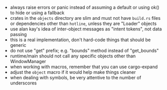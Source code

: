 - always raise errors or panic instead of assuming a default or using ok() to hide or using a fallback
- crates in the `objects` directory are slim and must not have `build.rs` files or dependencies other than `hotline`, unless they are "Loader" objects
- use alan kay's idea of inter-object messages as "intent tokens", not data passing
- this is a real implementation, don't hard-code things that should be generic
- do not use "get" prefix; e.g. "bounds" method instead of "get_bounds"
- runtime/main should not call any specific objects other than WindowManager
- when working with macros, remember that you can use cargo-expand
- adjust the `object` macro if it would help make things cleaner
- when dealing with symbols, be very attentive to the number of underscores
